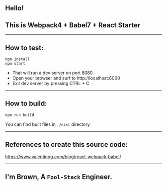 ## Hello!
## This is Webpack4 + Babel7 + React Starter

----------------------------------
## How to test: 

```
npm install
npm start
```
- That will run a dev server on port 8080
- Open your browser and surf to http://localhost:8000
- Exit dev server by pressing CTRL + C

----------------------------------
## How to build:
```
npm run build
```
You can find built files in `./dist` directory  

----------------------------------
## References to create this source code:
https://www.valentinog.com/blog/react-webpack-babel/

----------------------------------
## I'm Brown, A `Fool-Stack` Engineer.
